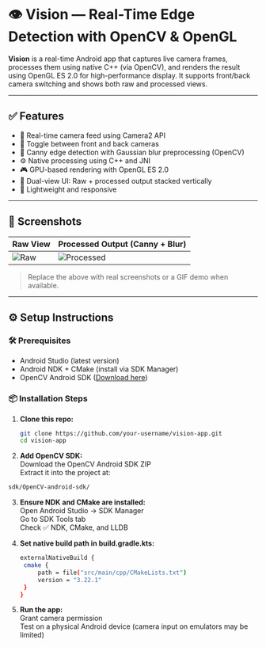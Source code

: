 # 👁️ Vision — Real-Time Edge Detection with OpenCV & OpenGL

**Vision** is a real-time Android app that captures live camera frames, processes them using native C++ (via OpenCV), and renders the result using OpenGL ES 2.0 for high-performance display. It supports front/back camera switching and shows both raw and processed views.

---

## ✅ Features

- 📸 Real-time camera feed using Camera2 API
- 🔄 Toggle between front and back cameras
- 🧠 Canny edge detection with Gaussian blur preprocessing (OpenCV)
- ⚙️ Native processing using C++ and JNI
- 🎮 GPU-based rendering with OpenGL ES 2.0
- 🔁 Dual-view UI: Raw + processed output stacked vertically
- 🎯 Lightweight and responsive

---

## 📸 Screenshots

| Raw View                         | Processed Output (Canny + Blur)        |
|----------------------------------|----------------------------------------|
| ![Raw](screenshots/raw_view.png) | ![Processed](screenshots/processed.png) |

> Replace the above with real screenshots or a GIF demo when available.

---

## ⚙️ Setup Instructions

### 🛠 Prerequisites

- Android Studio (latest version)
- Android NDK + CMake (install via SDK Manager)
- OpenCV Android SDK ([Download here](https://opencv.org/releases/))

### 📦 Installation Steps

1. **Clone this repo:**

   ```bash
   git clone https://github.com/your-username/vision-app.git
   cd vision-app
   ```
2.  **Add OpenCV SDK:** <br>
     Download the OpenCV Android SDK ZIP <br>
     Extract it into the project at:
    
   ```bash
   sdk/OpenCV-android-sdk/
   ```
3. **Ensure NDK and CMake are installed:** <br>
Open Android Studio → SDK Manager <br>
Go to SDK Tools tab <br>
Check ✅ NDK, CMake, and LLDB

4. **Set native build path in build.gradle.kts:**
   ```bash
   externalNativeBuild {
    cmake {
        path = file("src/main/cpp/CMakeLists.txt")
        version = "3.22.1"
    }
   }
   ```
5. **Run the app:** <br>
Grant camera permission <br>
Test on a physical Android device (camera input on emulators may be limited)
   
